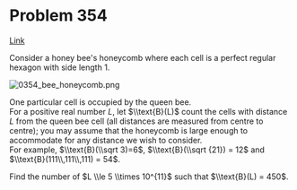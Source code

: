 # Problem 354

[Link](https://projecteuler.net/problem=354)

Consider a honey bee's honeycomb where each cell is a perfect regular hexagon with side length $1$.

![0354_bee_honeycomb.png](resources/images/0354_bee_honeycomb.png?1678992052)

One particular cell is occupied by the queen bee.  
For a positive real number $L$, let $\\text{B}(L)$ count the cells with distance $L$ from the queen bee cell (all distances are measured from centre to centre); you may assume that the honeycomb is large enough to accommodate for any distance we wish to consider.  
For example, $\\text{B}(\\sqrt 3)=6$, $\\text{B}(\\sqrt {21}) = 12$ and $\\text{B}(111\\,111\\,111) = 54$.

Find the number of $L \\le 5 \\times 10^{11}$ such that $\\text{B}(L) = 450$.
